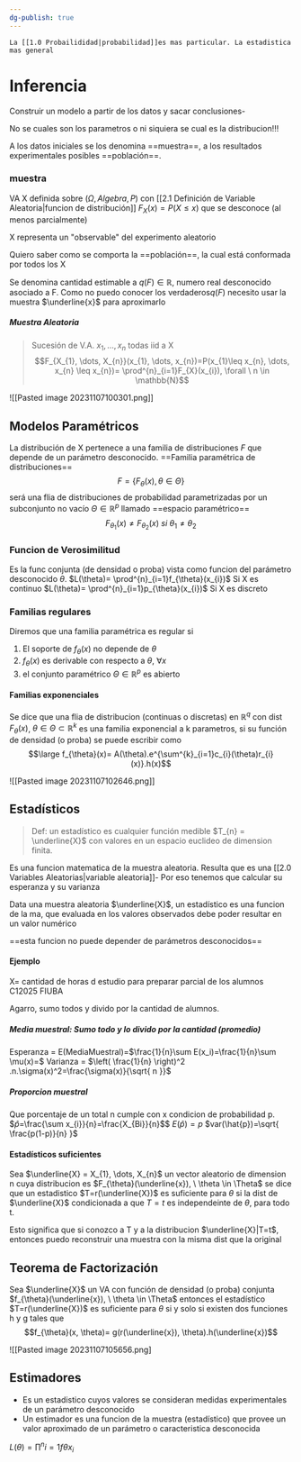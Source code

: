```yaml
---
dg-publish: true
---
```

	La [[1.0 Probailididad|probabilidad]]es mas particular. La estadistica mas general

# Inferencia

Construir un modelo a partir de los datos y sacar conclusiones-

No se cuales son los parametros o ni siquiera se cual es la distribucion!!!

A los datos iniciales se los denomina ==muestra==, a los resultados experimentales posibles ==población==.

### muestra
VA X definida sobre $(\Omega, Algebra, P)$ con [[2.1 Definición de Variable Aleatoria|funcion de distribución]] $F_X(x)= P(X \leq x)$ que se desconoce (al menos parcialmente)

X representa un "observable" del experimento aleatorio

Quiero saber como se comporta la ==población==, la cual está conformada por todos los X

Se denomina cantidad estimable a $q(F) \in \mathbb{R}$, numero real desconocido asociado a F. Como no puedo conocer los verdaderos$q(F)$ necesito usar la muestra $\underline{x}$ para aproximarlo


##### Muestra Aleatoria 
> Sucesión de V.A. $x_{1}, \dots, x_{n}$ todas iid a X
> $$F_{X_{1}, \dots, X_{n}}(x_{1}, \dots, x_{n})=P(x_{1}\leq x_{n}, \dots, x_{n} \leq x_{n})= \prod^{n}_{i=1}F_{X}(x_{i}), \forall \ n \in \mathbb{N}$$



![[Pasted image 20231107100301.png]]

## Modelos Paramétricos
La distribución de X pertenece a una familia de distribuciones $\textit{F}$ que depende de un parámetro desconocido.
==Familia paramétrica de distribuciones==
$$F =\{ {F_{\theta}(x)}, \theta \in \Theta \}$$
será una flia de distribuciones de probabilidad parametrizadas por un subconjunto no vacío $\Theta \in \mathbb{R}^p$ llamado ==espacio paramétrico==
$$F_{\theta_{1}}(x)\neq F_{\theta
_{2}}(x) \ si \ \theta_{1} \neq \theta_{2}$$

### Funcion de Verosimilitud
Es la func conjunta (de densidad o proba) vista como funcion del parámetro desconocido $\theta$. 
$L(\theta)= \prod^{n}_{i=1}f_{\theta}(x_{i})$ Si X es continuo
$L(\theta)= \prod^{n}_{i=1}p_{\theta}(x_{i})$ Si X es discreto

### Familias regulares
Diremos que una familia paramétrica es regular si 
1. El soporte de $f_{\theta}(x)$ no depende de $\theta$
2. $f_{\theta}(x)$ es derivable con respecto a $\theta, \ \forall x$
3. el conjunto paramétrico $\Theta \in \mathbb{R}^p$ es abierto

#### Familias exponenciales
Se dice que una flia de distribucion (continuas o discretas) en $\mathbb{R}^q$ con dist $F_{\theta}(x)$, $\theta \in \Theta \subset \mathbb{R}^k$ es una familia exponencial a k parametros, si su función de densidad (o proba) se puede escribir como 
$$\large f_{\theta}(x)= A(\theta).e^{\sum^{k}_{i=1}c_{i}(\theta)r_{i}(x)}.h(x)$$



![[Pasted image 20231107102646.png]]


## Estadísticos
> Def: un estadístico es cualquier función medible $T_{n} = \underline{X}$ con valores en un espacio euclideo de dimension finita.

Es una funcion matematica de la muestra aleatoria. Resulta que es una [[2.0  Variables Aleatorias|variable aleatoria]]- Por eso tenemos que calcular su esperanza y su varianza


Data una muestra aleatoria $\underline{X}$, un estadístico es una funcion de la ma, que evaluada en los valores observados debe poder resultar en un valor numérico

==esta funcion no puede depender de parámetros desconocidos==

#### Ejemplo 
X= cantidad de horas d estudio para preparar parcial de los alumnos C12025 FIUBA

Agarro, sumo todos y divido por la cantidad de alumnos. 

##### Media muestral: Sumo todo y lo divido por la cantidad (promedio)
Esperanza = E(MediaMuestral)=$\frac{1}{n}\sum E(x_i)=\frac{1}{n}\sum \mu(x)=$
Varianza =  $\left( \frac{1}{n} \right)^2 .n.\sigma(x)^2=\frac{\sigma(x)}{\sqrt{ n }}$


##### Proporcion muestral
Que porcentaje de un total n cumple con x condicion de probabilidad p.
$$\hat{p}$=\frac{\sum x_{i}}{n}=\frac{X_{Bi}}{n}$$
$E(\hat{p})=p$
$var(\hat{p})=\sqrt{ \frac{p(1-p)}{n} }$
#### Estadísticos suficientes

Sea $\underline{X} = X_{1}, \dots, X_{n}$ un vector aleatorio de dimension n cuya distribucion es $F_{\theta}(\underline{x}), \ \theta \in \Theta$ se dice que un estadistico $T=r(\underline{X})$ es suficiente para $\theta$ si la dist de $\underline{X}$ condicionada a que $T=t$ es independeinte de $\theta$, para todo t.

Esto significa que si conozco a T y a la distribucion $\underline{X}|T=t$, entonces puedo reconstruir una muestra con la misma dist que la original


## Teorema de Factorización 
Sea $\underline{X}$ un VA con función de densidad (o proba) conjunta $f_{\theta}(\underline{x}), \ \theta \in \Theta$ entonces el estadístico $T=r(\underline{X})$ es suficiente para $\theta$ si y solo si existen dos funciones h y g tales que 
$$f_{\theta}(x, \theta)= g(r(\underline{x}), \theta).h(\underline{x})$$


![[Pasted image 20231107105656.png]


## Estimadores

- Es un estadistico cuyos valores se consideran medidas experimentales de un parámetro desconocido 
- Un estimador es una funcion de la muestra (estadístico) que provee un valor aproximado de un parámetro o caracteristica desconocida 


$L(\theta) = \prod^{n}{i=1} f \theta{x_i}$